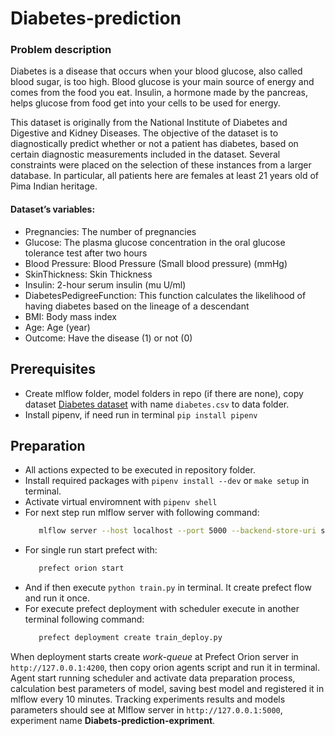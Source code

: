 # Diabetes-prediction
### Problem description
Diabetes is a disease that occurs when your blood glucose, also called blood sugar, is too high. Blood glucose is your main source of energy and comes from the food you eat. Insulin, a hormone made by the pancreas, helps glucose from food get into your cells to be used for energy.

This dataset is originally from the National Institute of Diabetes and Digestive and Kidney Diseases. The objective of the dataset is to diagnostically predict whether or not a patient has diabetes, based on certain diagnostic measurements included in the dataset. Several constraints were placed on the selection of these instances from a larger database. In particular, all patients here are females at least 21 years old of Pima Indian heritage.

#### Dataset’s variables:

* Pregnancies: The number of pregnancies
* Glucose: The plasma glucose concentration in the oral glucose tolerance test after two hours
* Blood Pressure: Blood Pressure (Small blood pressure) (mmHg)
* SkinThickness: Skin Thickness
* Insulin: 2-hour serum insulin (mu U/ml)
* DiabetesPedigreeFunction: This function calculates the likelihood of having diabetes based on the lineage of a descendant
* BMI: Body mass index
* Age: Age (year)
* Outcome: Have the disease (1) or not (0)
## Prerequisites
* Create mlflow folder, model folders in repo (if there are none), copy dataset  [Diabetes dataset](https://www.kaggle.com/datasets/uciml/pima-indians-diabetes-database "Pima Indians Diabetes Database") with name `diabetes.csv` to data folder.
* Install pipenv, if need run in terminal `pip install pipenv`

## Preparation

* All actions expected to be executed in repository folder.
* Install required packages with `pipenv install --dev` or `make setup` in terminal.
* Activate virtual enviromnent with `pipenv shell`
* For next step run mlflow server with following command: 
    ```bash
       mlflow server --host localhost --port 5000 --backend-store-uri sqlite:///mlflow/mlflow.db --default-artifact-root mlflow
    ```
* For single run start prefect with: 
    ``` bash 
       prefect orion start
    ```
* And if then execute `python train.py` in terminal. It create prefect flow and run it once. 
* For execute prefect deployment with scheduler execute in another terminal following command:
    ```bash
       prefect deployment create train_deploy.py
    ```
When deployment starts create *work-queue* at Prefect Orion server in `http://127.0.0.1:4200`, then copy orion agents script and run it in terminal. Agent start running scheduler and activate data preparation process, calculation best parameters of model, saving best model and registered it in mlflow every 10 minutes. Tracking experiments results and models parameters should see at Mlflow server in `http://127.0.0.1:5000`, experiment name **Diabets-prediction-expriment**. 
